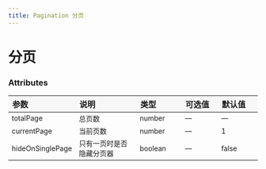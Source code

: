 ```yaml
---
title: Pagination 分页
---
```


# 分页

<ClientOnly>
  <code-demo title="基础用法" description="基础的分页">
  <pagination-demo1></pagination-demo1>
  <highlight-code slot="codeText" lang="vue">
    <y-pagination
      :total-page="totalPage"
      :current-page.sync="currentPage"
      :hide-on-single-page="false"
    ></y-pagination>
  </highlight-code>
  </code-demo>
</ClientOnly>

<style scoped>
table th { width: 100px; text-align: left; background: #f7f7f7; } 
table th:nth-of-type(2){ width: 200px; }
table td { font-size: 14px; }
</style>

### Attributes

| 参数             | 说明                     | 类型    | 可选值 | 默认值 |
| ---------------- | ------------------------ | ------- | ------ | ------ |
| totalPage        | 总页数                   | number  | —      | —      |
| currentPage      | 当前页数                 | number  | —      | 1      |
| hideOnSinglePage | 只有一页时是否隐藏分页器 | boolean | —      | false  |
